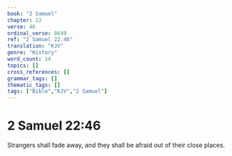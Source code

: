 ```yaml
---
book: "2 Samuel"
chapter: 22
verse: 46
ordinal_verse: 8649
ref: "2 Samuel 22:46"
translation: "KJV"
genre: "History"
word_count: 14
topics: []
cross_references: []
grammar_tags: []
thematic_tags: []
tags: ["Bible","KJV","2 Samuel"]
---
```


# 2 Samuel 22:46

Strangers shall fade away, and they shall be afraid out of their close places.
